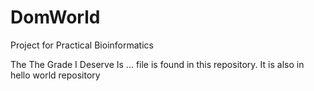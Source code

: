# DomWorld
Project for Practical Bioinformatics

The The Grade I Deserve Is ... file is found in this repository. It is also in hello world repository
